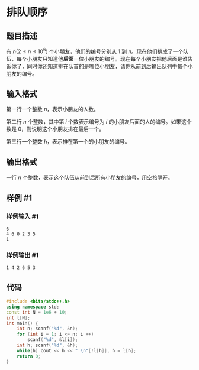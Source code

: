 # 排队顺序

## 题目描述

有 $n(2 \le n\le 10^6)$ 个小朋友，他们的编号分别从 $1$ 到 $n$。现在他们排成了一个队伍，每个小朋友只知道他**后面**一位小朋友的编号。现在每个小朋友把他后面是谁告诉你了，同时你还知道排在队首的是哪位小朋友，请你从前到后输出队列中每个小朋友的编号。

## 输入格式

第一行一个整数 $n$，表示小朋友的人数。

第二行 $n$ 个整数，其中第 $i$ 个数表示编号为 $i$ 的小朋友后面的人的编号。如果这个数是 $0$，则说明这个小朋友排在最后一个。

第三行一个整数 $h$，表示排在第一个的小朋友的编号。

## 输出格式

一行 $n$ 个整数，表示这个队伍从前到后所有小朋友的编号，用空格隔开。

## 样例 #1

### 样例输入 #1

```
6
4 6 0 2 3 5
1
```

### 样例输出 #1

```
1 4 2 6 5 3
```

## 代码
```cpp
#include <bits/stdc++.h>
using namespace std;
const int N = 1e6 + 10;
int l[N];
int main() {
    int n; scanf("%d", &n);
    for (int i = 1; i <= n; i ++)
        scanf("%d", &l[i]);
    int h; scanf("%d", &h);
    while(h) cout << h << " \n"[!l[h]], h = l[h];
    return 0;
}
```
